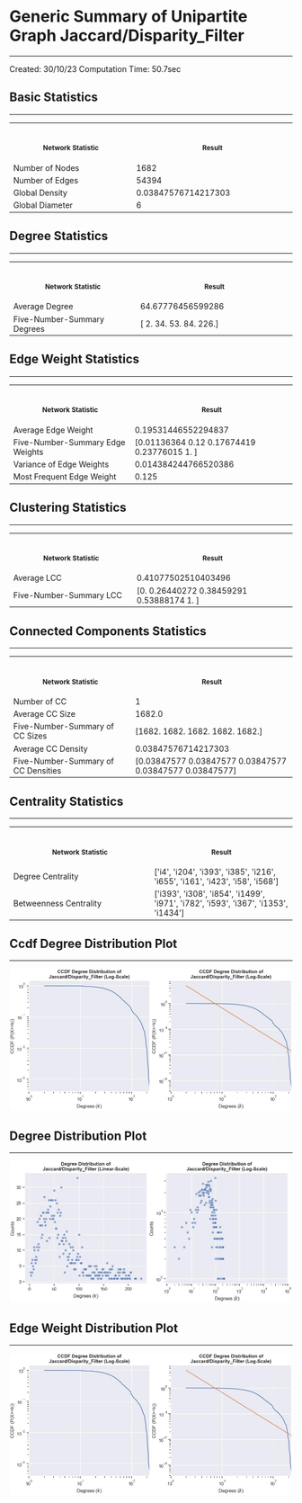 # Generic Summary of Unipartite Graph **Jaccard/Disparity_Filter**
---
Created: 30/10/23
Computation Time: 50.7sec

## Basic Statistics
---
<table>
<tr><th align="center"><img width="441" height="1"><p><small>Network Statistic</small></p></th><th align="center"><img width="441" height="1"><p><small>Result</small></p></th></tr>
<tr><td>Number of Nodes</td><td>1682</td></tr>
<tr><td>Number of Edges</td><td>54394</td></tr>
<tr><td>Global Density</td><td>0.03847576714217303</td></tr>
<tr><td>Global Diameter</td><td>6</td></tr>
</table>

## Degree Statistics
---
<table>
<tr><th align="center"><img width="441" height="1"><p><small>Network Statistic</small></p></th><th align="center"><img width="441" height="1"><p><small>Result</small></p></th></tr>
<tr><td>Average Degree</td><td>64.67776456599286</td></tr>
<tr><td>Five-Number-Summary Degrees</td><td>[  2.  34.  53.  84. 226.]</td></tr>
</table>

## Edge Weight Statistics
---
<table>
<tr><th align="center"><img width="441" height="1"><p><small>Network Statistic</small></p></th><th align="center"><img width="441" height="1"><p><small>Result</small></p></th></tr>
<tr><td>Average Edge Weight</td><td>0.19531446552294837</td></tr>
<tr><td>Five-Number-Summary Edge Weights</td><td>[0.01136364 0.12       0.17674419 0.23776015 1.        ]</td></tr>
<tr><td>Variance of Edge Weights</td><td>0.014384244766520386</td></tr>
<tr><td>Most Frequent Edge Weight</td><td>0.125</td></tr>
</table>

## Clustering Statistics
---
<table>
<tr><th align="center"><img width="441" height="1"><p><small>Network Statistic</small></p></th><th align="center"><img width="441" height="1"><p><small>Result</small></p></th></tr>
<tr><td>Average LCC</td><td>0.41077502510403496</td></tr>
<tr><td>Five-Number-Summary LCC</td><td>[0.         0.26440272 0.38459291 0.53888174 1.        ]</td></tr>
</table>

## Connected Components Statistics
---
<table>
<tr><th align="center"><img width="441" height="1"><p><small>Network Statistic</small></p></th><th align="center"><img width="441" height="1"><p><small>Result</small></p></th></tr>
<tr><td>Number of CC</td><td>1</td></tr>
<tr><td>Average CC Size</td><td>1682.0</td></tr>
<tr><td>Five-Number-Summary of CC Sizes</td><td>[1682. 1682. 1682. 1682. 1682.]</td></tr>
<tr><td>Average CC Density</td><td>0.03847576714217303</td></tr>
<tr><td>Five-Number-Summary of CC Densities</td><td>[0.03847577 0.03847577 0.03847577 0.03847577 0.03847577]</td></tr>
</table>

## Centrality Statistics
---
<table>
<tr><th align="center"><img width="441" height="1"><p><small>Network Statistic</small></p></th><th align="center"><img width="441" height="1"><p><small>Result</small></p></th></tr>
<tr><td>Degree Centrality</td><td>['i4', 'i204', 'i393', 'i385', 'i216', 'i655', 'i161', 'i423', 'i58', 'i568']</td></tr>
<tr><td>Betweenness Centrality</td><td>['i393', 'i308', 'i854', 'i1499', 'i971', 'i782', 'i593', 'i367', 'i1353', 'i1434']</td></tr>
</table>

## Ccdf Degree Distribution Plot
---
![image](data/graph_summaries/backboned_projections/jaccard/disparity_filter/assets/ccdf_degree_distribution.jpg)

## Degree Distribution Plot
---
![image](data/graph_summaries/backboned_projections/jaccard/disparity_filter/assets/degree_distribution.jpg)

## Edge Weight Distribution Plot
---
![image](data/graph_summaries/backboned_projections/jaccard/disparity_filter/assets/edge_weight_distribution.jpg)

